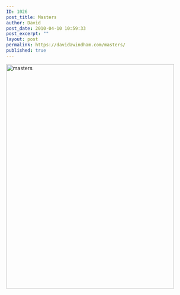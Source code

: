 ```yaml
---
ID: 1026
post_title: Masters
author: David
post_date: 2010-04-10 10:59:33
post_excerpt: ""
layout: post
permalink: https://davidawindham.com/masters/
published: true
---
```

<img src="http://davidawindham.com/wp-content/uploads/2010/04/masters.jpg" alt="masters" width="453" height="604" class="aligncenter size-full wp-image-1028" />
